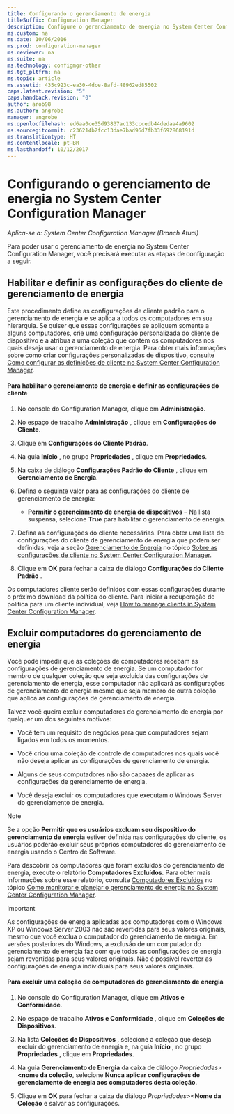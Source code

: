 ```yaml
---
title: Configurando o gerenciamento de energia
titleSuffix: Configuration Manager
description: Configure o gerenciamento de energia no System Center Configuration Manager.
ms.custom: na
ms.date: 10/06/2016
ms.prod: configuration-manager
ms.reviewer: na
ms.suite: na
ms.technology: configmgr-other
ms.tgt_pltfrm: na
ms.topic: article
ms.assetid: 435c923c-ea30-4dce-8afd-48962ed85502
caps.latest.revision: "5"
caps.handback.revision: "0"
author: arob98
ms.author: angrobe
manager: angrobe
ms.openlocfilehash: ed6aa0ce35d93837ac133cccedb44dedaa4a9602
ms.sourcegitcommit: c236214b2fcc13dae7bad96d7fb33f692868191d
ms.translationtype: HT
ms.contentlocale: pt-BR
ms.lasthandoff: 10/12/2017
---
```

# <a name="configuring-power-management-in-system-center-configuration-manager"></a>Configurando o gerenciamento de energia no System Center Configuration Manager

*Aplica-se a: System Center Configuration Manager (Branch Atual)*

Para poder usar o gerenciamento de energia no System Center Configuration Manager, você precisará executar as etapas de configuração a seguir.  

## <a name="enable-and-configure-power-management-client-settings"></a>Habilitar e definir as configurações do cliente de gerenciamento de energia  
 Este procedimento define as configurações de cliente padrão para o gerenciamento de energia e se aplica a todos os computadores em sua hierarquia. Se quiser que essas configurações se apliquem somente a alguns computadores, crie uma configuração personalizada do cliente de dispositivo e a atribua a uma coleção que contém os computadores nos quais deseja usar o gerenciamento de energia. Para obter mais informações sobre como criar configurações personalizadas de dispositivo, consulte [Como configurar as definições de cliente no System Center Configuration Manager](../../../../core/clients/deploy/configure-client-settings.md).  

#### <a name="to-enable-power-management-and-configure-client-settings"></a>Para habilitar o gerenciamento de energia e definir as configurações do cliente  

1.  No console do Configuration Manager, clique em **Administração**.  

2.  No espaço de trabalho **Administração** , clique em **Configurações do Cliente**.  

3.  Clique em **Configurações do Cliente Padrão**.  

4.  Na guia **Início** , no grupo **Propriedades** , clique em **Propriedades**.  

5.  Na caixa de diálogo **Configurações Padrão do Cliente** , clique em **Gerenciamento de Energia**.  

6.  Defina o seguinte valor para as configurações do cliente de gerenciamento de energia:  

    -   **Permitir o gerenciamento de energia de dispositivos** – Na lista suspensa, selecione **True** para habilitar o gerenciamento de energia.  

7.  Defina as configurações do cliente necessárias. Para obter uma lista de configurações do cliente de gerenciamento de energia que podem ser definidas, veja a seção [Gerenciamento de Energia](../../../../core/clients/deploy/about-client-settings.md#power-management) no tópico [Sobre as configurações de cliente no System Center Configuration Manager](../../../../core/clients/deploy/about-client-settings.md).  

8.  Clique em **OK** para fechar a caixa de diálogo **Configurações do Cliente Padrão** .  

 Os computadores cliente serão definidos com essas configurações durante o próximo download da política do cliente. Para iniciar a recuperação de política para um cliente individual, veja [How to manage clients in System Center Configuration Manager](../../../../core/clients/manage/manage-clients.md).  

## <a name="exclude-computers-from-power-management"></a>Excluir computadores do gerenciamento de energia  
 Você pode impedir que as coleções de computadores recebam as configurações de gerenciamento de energia. Se um computador for membro de qualquer coleção que seja excluída das configurações de gerenciamento de energia, esse computador não aplicará as configurações de gerenciamento de energia mesmo que seja membro de outra coleção que aplica as configurações de gerenciamento de energia.  

 Talvez você queira excluir computadores do gerenciamento de energia por qualquer um dos seguintes motivos:  

-   Você tem um requisito de negócios para que computadores sejam ligados em todos os momentos.  

-   Você criou uma coleção de controle de computadores nos quais você não deseja aplicar as configurações de gerenciamento de energia.  

-   Alguns de seus computadores não são capazes de aplicar as configurações de gerenciamento de energia.  

-   Você deseja excluir os computadores que executam o Windows Server do gerenciamento de energia.  

> [!NOTE]  
>  Se a opção **Permitir que os usuários excluam seu dispositivo do gerenciamento de energia** estiver definida nas configurações do cliente, os usuários poderão excluir seus próprios computadores do gerenciamento de energia usando o Centro de Software.  

 Para descobrir os computadores que foram excluídos do gerenciamento de energia, execute o relatório **Computadores Excluídos**. Para obter mais informações sobre esse relatório, consulte [Computadores Excluídos](../../../../core/clients/manage/power/monitor-and-plan-for-power-management.md#BKMK_Excluded) no tópico [Como monitorar e planejar o gerenciamento de energia no System Center Configuration Manager](../../../../core/clients/manage/power/monitor-and-plan-for-power-management.md).  

> [!IMPORTANT]  
>  As configurações de energia aplicadas aos computadores com o Windows XP ou Windows Server 2003 não são revertidas para seus valores originais, mesmo que você exclua o computador do gerenciamento de energia. Em versões posteriores do Windows, a exclusão de um computador do gerenciamento de energia faz com que todas as configurações de energia sejam revertidas para seus valores originais. Não é possível reverter as configurações de energia individuais para seus valores originais.  

#### <a name="to-exclude-a-collection-of-computers-from-power-management"></a>Para excluir uma coleção de computadores do gerenciamento de energia  

1.  No console do Configuration Manager, clique em **Ativos e Conformidade**.  

2.  No espaço de trabalho **Ativos e Conformidade** , clique em **Coleções de Dispositivos**.  

3.  Na lista **Coleções de Dispositivos** , selecione a coleção que deseja excluir do gerenciamento de energia e, na guia **Início** , no grupo **Propriedades** , clique em **Propriedades**.  

4.  Na guia **Gerenciamento de Energia** da caixa de diálogo *Propriedades\>***<nome da coleção**, selecione **Nunca aplicar configurações de gerenciamento de energia aos computadores desta coleção**.  

5.  Clique em **OK** para fechar a caixa de diálogo *Propriedades\>***<Nome da Coleção** e salvar as configurações.  
